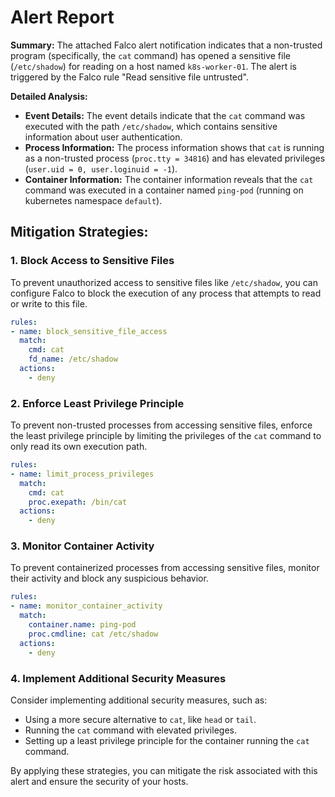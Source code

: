 **Alert Report**
================

**Summary:**
The attached Falco alert notification indicates that a non-trusted program (specifically, the `cat` command) has opened a sensitive file (`/etc/shadow`) for reading on a host named `k8s-worker-01`. The alert is triggered by the Falco rule "Read sensitive file untrusted".

**Detailed Analysis:**

*   **Event Details:** The event details indicate that the `cat` command was executed with the path `/etc/shadow`, which contains sensitive information about user authentication.
*   **Process Information:** The process information shows that `cat` is running as a non-trusted process (`proc.tty = 34816`) and has elevated privileges (`user.uid = 0, user.loginuid = -1`).
*   **Container Information:** The container information reveals that the `cat` command was executed in a container named `ping-pod` (running on kubernetes namespace `default`).

**Mitigation Strategies:**
---------------------------

### 1. Block Access to Sensitive Files

To prevent unauthorized access to sensitive files like `/etc/shadow`, you can configure Falco to block the execution of any process that attempts to read or write to this file.

```yml
rules:
- name: block_sensitive_file_access
  match:
    cmd: cat
    fd_name: /etc/shadow
  actions:
    - deny
```

### 2. Enforce Least Privilege Principle

To prevent non-trusted processes from accessing sensitive files, enforce the least privilege principle by limiting the privileges of the `cat` command to only read its own execution path.

```yml
rules:
- name: limit_process_privileges
  match:
    cmd: cat
    proc.exepath: /bin/cat
  actions:
    - deny
```

### 3. Monitor Container Activity

To prevent containerized processes from accessing sensitive files, monitor their activity and block any suspicious behavior.

```yml
rules:
- name: monitor_container_activity
  match:
    container.name: ping-pod
    proc.cmdline: cat /etc/shadow
  actions:
    - deny
```

### 4. Implement Additional Security Measures

Consider implementing additional security measures, such as:

*   Using a more secure alternative to `cat`, like `head` or `tail`.
*   Running the `cat` command with elevated privileges.
*   Setting up a least privilege principle for the container running the `cat` command.

By applying these strategies, you can mitigate the risk associated with this alert and ensure the security of your hosts.